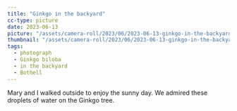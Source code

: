 ```yaml
---
title: "Ginkgo in the backyard"
cc-type: picture
date: 2023-06-13
picture: "/assets/camera-roll/2023/06/2023-06-13-ginkgo-in-the-backyard/20230613_231822140_iOS.jpg"
thumbnail: "/assets/camera-roll/2023/06/2023-06-13-ginkgo-in-the-backyard/20230613_231822140_iOS-thumbnail.jpg"
tags:
  - photograph
  - Ginkgo biloba
  - in the backyard
  - Bothell
---
```

Mary and I walked outside to enjoy the sunny day. We admired these droplets of water on the Ginkgo tree.